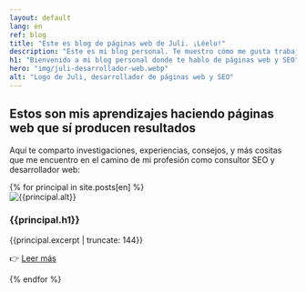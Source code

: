 ```yaml
---
layout: default
lang: en
ref: blog
title: "Este es blog de páginas web de Juli. ¡Léelo!"
description: "Este es mi blog personal. Te muestro cómo me gusta trabajar y la manera crear y mejorar páginas web que no vendían nada. Y cómo hacerlo para ti."
h1: "Bienvenido a mi blog personal donde te hablo de páginas web y SEO"
hero: "img/juli-desarrollador-web.webp"
alt: "Logo de Juli, desarrollador de páginas web y SEO"
---
```

## Estos son mis aprendizajes haciendo páginas web que sí producen resultados

Aquí te comparto investigaciones, experiencias, consejos, y más cositas que me encuentro en el camino de mi profesión como consultor SEO y desarrollador web:

<main>
  <div class="home_gallery">
    {% for principal in site.posts[en] %}
    <article class="flow">
      <img src="{{principal.hero}}" alt="{{principal.alt}}">
      <h3>{{principal.h1}}</h3>
      <p>{{principal.excerpt | truncate: 144}}</p>
      <p>👉 <a href="{{principal.url|relative_url}}">Leer más</a></p>
    </article>
    {% endfor %}
  </div>
  <br>
</main>